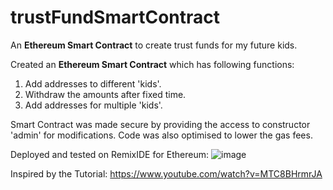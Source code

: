 # trustFundSmartContract
An **Ethereum Smart Contract** to create trust funds for my future kids.


Created an **Ethereum Smart Contract** which has following functions:
1. Add addresses to different 'kids'.
2. Withdraw the amounts after fixed time.
3. Add addresses for multiple 'kids'.

Smart Contract was made secure by providing the access to constructor 'admin' for modifications.
Code was also optimised to lower the gas fees.

Deployed and tested on RemixIDE for Ethereum:
![ image ](https://i.imgur.com/7ElWiOt.png)


Inspired by the Tutorial: https://www.youtube.com/watch?v=MTC8BHrmrJA
